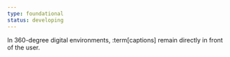 ```yaml
---
type: foundational
status: developing
---
```


In 360-degree digital environments, :term[captions] remain directly in front of the user.